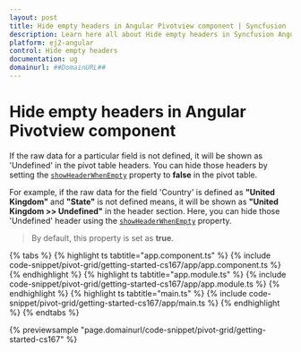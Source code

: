 ```yaml
---
layout: post
title: Hide empty headers in Angular Pivotview component | Syncfusion
description: Learn here all about Hide empty headers in Syncfusion Angular Pivotview component of Syncfusion Essential JS 2 and more.
platform: ej2-angular
control: Hide empty headers 
documentation: ug
domainurl: ##DomainURL##
---
```


# Hide empty headers in Angular Pivotview component

If the raw data for a particular field is not defined, it will be shown as 'Undefined' in the pivot table headers. You can hide those headers by setting the [`showHeaderWhenEmpty`](https://ej2.syncfusion.com/angular/documentation/api/pivotview/dataSourceSettingsModel/#showheaderwhenempty) property to **false** in the pivot table.

For example, if the raw data for the field 'Country' is defined as **"United Kingdom"** and **"State"** is not defined means, it will be shown as **"United Kingdom >> Undefined"** in the header section. Here, you can hide those 'Undefined' header using the [`showHeaderWhenEmpty`](https://ej2.syncfusion.com/angular/documentation/api/pivotview/dataSourceSettingsModel/#showheaderwhenempty) property.

> By default, this property is set as **true**.

{% tabs %}
{% highlight ts tabtitle="app.component.ts" %}
{% include code-snippet/pivot-grid/getting-started-cs167/app/app.component.ts %}
{% endhighlight %}
{% highlight ts tabtitle="app.module.ts" %}
{% include code-snippet/pivot-grid/getting-started-cs167/app/app.module.ts %}
{% endhighlight %}
{% highlight ts tabtitle="main.ts" %}
{% include code-snippet/pivot-grid/getting-started-cs167/app/main.ts %}
{% endhighlight %}
{% endtabs %}
  
{% previewsample "page.domainurl/code-snippet/pivot-grid/getting-started-cs167" %}
